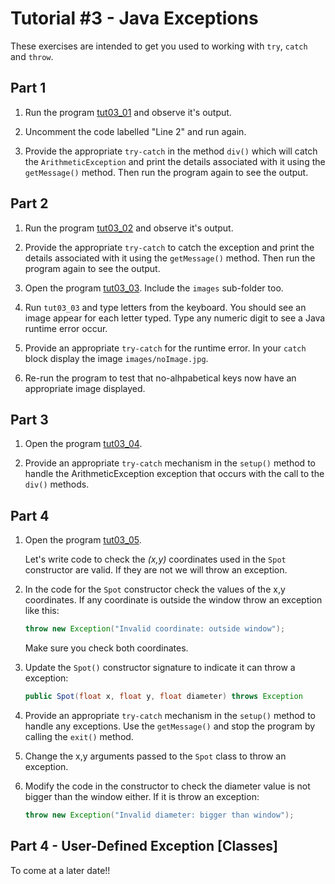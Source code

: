 # Tutorial #3 - Java Exceptions

These exercises are intended to get you used to working with ``try``, ``catch`` and ``throw``.

## Part 1

1.	Run the program [tut03_01](https://github.com/barcaxi/oop2017/blob/master/code/tutorials/tut03_01/tut03_01.zip?raw=true) and observe it's output.
	
2.	Uncomment the code labelled "Line 2" and run again.

3.	Provide the appropriate ``try-catch`` in the method ``div()`` which will catch the ``ArithmeticException`` and print the details associated with it using the ``getMessage()`` method. Then run the program again to see the output.



## Part 2

1.	Run the program [tut03_02](https://github.com/barcaxi/oop2017/blob/master/code/tutorials/tut03_02/tut03_02.zip?raw=true) and observe it's output.
	
2.	Provide the appropriate ``try-catch`` to catch the exception and print the details associated with it using the ``getMessage()`` method. Then run the program again to see the output.

3.	Open the program [tut03_03](https://github.com/barcaxi/oop2017/blob/master/code/tutorials/tut03_03/tut03_03.zip?raw=true).  Include the ``images`` sub-folder too.

4.	Run ``tut03_03`` and type letters from the keyboard.  You should see an image appear for each letter typed.  Type any numeric digit to see a Java runtime error occur.

5.	Provide an appropriate ``try-catch`` for the runtime error.  In your ``catch`` block display the image ``images/noImage.jpg``.

6.	Re-run the program to test that no-alhpabetical keys now have an appropriate image displayed.



## Part 3 

1.	Open the program [tut03_04](https://github.com/barcaxi/oop2017/blob/master/code/tutorials/tut03_04/tut03_04.zip?raw=true).
	
2.	Provide an appropriate ``try-catch`` mechanism in the ``setup()`` method to handle the ArithmeticException exception that occurs with the call to the ``div()`` methods.



## Part 4

1.	Open the program [tut03_05](https://github.com/barcaxi/oop2017/blob/master/code/tutorials/tut03_05/tut03_05.zip?raw=true).

	Let's write code to check the *(x,y)* coordinates used in the ``Spot`` constructor are valid.  If they are not we will throw an exception.


2.	In the code for the ``Spot`` constructor check the values of the x,y coordinates.  If any coordinate is outside the window throw an exception like this:

	```java
	throw new Exception("Invalid coordinate: outside window");

	```

	Make sure you check both coordinates.

3.	Update the ``Spot()`` constructor signature to indicate it can throw a exception:

	```java
	public Spot(float x, float y, float diameter) throws Exception

	```

4.	Provide an appropriate ``try-catch`` mechanism in the ``setup()`` method to handle any exceptions.  Use the ``getMessage()`` and stop the program by calling the ``exit()`` method.

5.	Change the x,y arguments passed to the ``Spot`` class to throw an exception.

6.	Modify the code in the constructor to check the diameter value is not bigger than the window either.  If it is throw an exception:

	```java
	throw new Exception("Invalid diameter: bigger than window");

	```

## Part 4 - User-Defined Exception [Classes]

To come at a later date!!